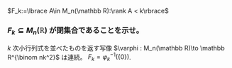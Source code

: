 $\DeclareMathOperator{\rank}{rank}$
$F_k:=\lbrace A\in M_n(\mathbb R):\rank A < k\rbrace$
### $F_k\subseteq M_n(\mathbb R)$ が閉集合であることを示せ。
$k$ 次小行列式を並べたものを返す写像 $\varphi : M_n(\mathbb R)\to \mathbb R^{\binom nk^2}$ は連続。
$F_k=\varphi_k^{-1}(\lbrace 0\rbrace)$.
